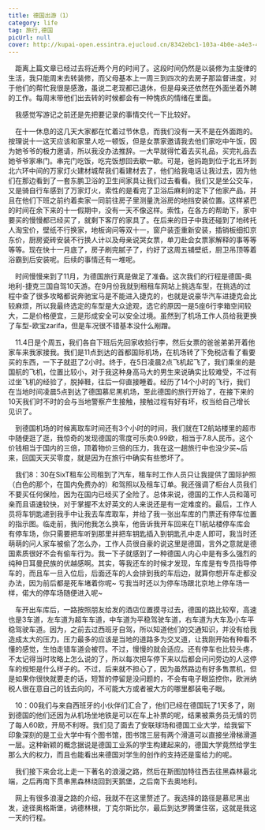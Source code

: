 ```yaml
---
title: 德国出游（1）
category: life
tag: 旅行,德国
picUrl: null
cover: http://kupai-open.essintra.ejucloud.cn/8342ebc1-103a-4b0e-a4e3-485cb437aefe.jpeg
---
```


　距离上篇文章已经过去将近两个月的时间了。这段时间仍然是以装修为主旋律的生活，我只能周末去转装修，而父母基本上一周三到四次的去房子那监督进度，对于他们的帮忙我很是感激，虽说二老现都已退休，但是母亲还依然在外面坐着外聘的工作。每周末带他们出去转的时候都会有一种愧疚的情绪在里面。

　我感觉写游记之前还是先把要记录的事情交代一下比较好。

　在十一休息的这几天大家都在忙着过节休息，而我们没有一天不是在外面跑的。按理说十一这天应该和家里人吃一顿饭，但是女票家邀请我去他们家吃中午饭，因为她爷爷的极力邀请，所以我没办法推辞。一大早就得忙着去买礼品，买完礼品去她爷爷家串门。串完门吃饭，吃完饭想回去歇一歇。可是，爸妈跑到位于北五环到北六环中间的万家灯火建材城帮我们看建材去了，他们给我电话让我过去，因为他们在那边看到了一套东鹏卫浴的卫生间家具让我们过去看看。我们又是坐公交车，又是骑自行车感到了万家灯火，索性的是看完了卫浴后麻利的定下了他家产品，并且在他们下班之前约着卖家一同前往房子里测量洗浴房的地挡安装位置。这样紧巴的时间在余下来的十一假期中，没有一天不像这样。索性，在各方的帮助下，家中要买的慢慢都已经买了，就剩下客厅的家具了。在后来的日子中我还碰到了地砖托人淘宝价，壁纸不行换家，地板询问等双十一，窗户装歪重新安装，插销板细扣京东价，厨房瓷砖安装不行换人计以及母亲说哭女票，单刀赴会女票家解释的事等等等等。现在快十一月底了，房子刷完腻子了，约好了这周五铺壁纸，厨卫吊顶等着浴霸到后安装呢。后续的事情还有一堆呢。

　时间慢慢来到了11月，为德国旅行真是做足了准备。这次我们的行程是德国-奥地利-捷克三国自驾10天游。在9月份我就到租租车网站上挑选车型，在挑选的过程中查了很多攻略都说奔驰宝马是不能进入捷克的，也就是说豪华汽车进捷克会比较麻烦，所以我最终选定的车型是大众途观，选它的原因一是5座6行李箱空间较大，二是价格便宜，三是形成安全可以安全过境。虽然到了机场工作人员给我更换了车型-欧宝zarifa，但是车况很不错基本没什么剐蹭。

　11.4日是个周五，我们各自下班后先回家收拾行李，然后女票的爸爸弟弟开着他家车来我家接我。我们是11点到达的首都国际机场，在机场转了下免税店看了看要买的东西，一下子就逛了2小时。终于，在5日凌晨2点飞机起飞了，我们乘坐的是国航的飞机，位置比较小，对于我这种身高马大的男生来说确实比较难受，不过有过坐飞机的经验了，脱掉鞋，往后一仰直接睡着。经历了14个小时的飞行，我们在当地时间凌晨5点到达了德国慕尼黑机场，至此德国的旅行开始了，在接下来的10天我们时不时的会与当地警察产生接触，接触过程有好有坏，权当给自己增长见识了。

　到德国机场的时候离取车时间还有3个小时的时间，我们就在T2航站楼里的超市中随便逛了逛，我惊奇的发现德国的零度可乐卖0.99欧，相当于7.8人民币。这个价钱相当于国内的三倍，顶着物价三倍的压力，我在这一趟旅行中也没少买~后来，回国天天买零度，就是因为在旅行中确实有些憋坏了。

　我们8：30在SixT租车公司租到了汽车，租车时工作人员只让我提供了国际护照（白色的那个，在国内免费办的）和驾照以及租车订单。我还强调了柜台人员我们不要买任何保险，因为在国内已经买了全险了。总体来说，德国的工作人员和蔼可亲而且语速较快，对于掌握不太好英文的人来说还是有一定难度的。最后，工作人员将车钥匙递到我手中让我去车库取车，并给了我一张出车库的门票还有停车位置的指示图。临走前，我问他我怎么换车，他告诉我开车回来在T1航站楼停车库会有停车场，你只需要把车听到那里并把车钥匙插入到钥匙孔中走人即可，我当时还萌萌的问人家车被偷了怎么办，工作人员很自豪的说这里是德国，言外之意就是德国素质很好不会有偷车行为。我一下子就感到了一种德国人内心中是有多么强烈的纯种日耳曼民族的优越感啊。其实，等我还车的时候才发现，车库是有专员指导停车的，而且车一旦入位后，后面还车的人会排到我的车后边，就算你想开车走都没办法，因为前后都是死车堵着你呢~ 亏我当时还以为停车场跟北京地上停车场一样，偌大的停车场随便进入呢~

　车开出车库后，一路按照朋友给发的酒店位置摸寻过去，德国的路比较窄，高速也是3车道，左车道为超车车道，中车道为平稳驾驶车道，右车道为大车及小车平稳驾驶车道。因为，之前去过西班牙自驾，所以知道他们的交通知识，并没有给我造成太大的压力。压力最多的应该是当地的道路多为交叉道，让我刚开始有种看不懂的感觉，生怕走错车道会被罚。不过，慢慢的就会适应。还有停车也比较头疼，不太记得当时攻略上怎么说的了，所以每次把车停下来以后都会问问旁边的人这停车的规矩是什么样子的。不过，后来就不担心了，因为虽然路边有好多售票机，但是如果你很快就要走的话，短暂的停留是没问题的，不会有电子眼监控你，欧洲纳税人很在意自己的钱去向的，不可能大方或者被大方的哪里都装电子眼。

　10：00我们与来自西班牙的小伙伴们汇合了，他们已经在德国玩了1天多了，刚到德国的他们还因为从机场坐地铁是可以在车上补票的呢，结果被乘务员无情的罚了每人60欧，开局不利呀。我们见了面去了安联球场和德国工业大学，给我留下印象深刻的是工业大学中有个图书馆，图书馆三层有两个滑道可以直接坐滑梯滑道一层。这种新颖的概念据说是德国工业系的学生构建起来的，德国大学竟然给学生那么大的权力，而且也能看出来德国对学生的创作的支持还是蛮给力的呢。

　我们接下来会北上走一下著名的浪漫之路，然后在斯图加特往西去往黑森林最北端，之后再南下贯串黑森林绕回到天鹅堡，之后南下去奥地利。

　网上有很多浪漫之路的介绍，我就不在这里赘述了。我选择的路径是慕尼黑出发，途径奥格斯堡，讷德林根，丁克尔斯比尔，最后到达罗腾堡住宿，这就是我这一天的行程。

